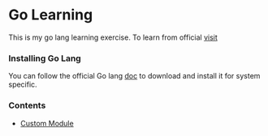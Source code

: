 # Go Learning

This is my go lang learning exercise. To learn from official [visit](https://go.dev/learn/)

### Installing Go Lang
You can follow the official Go lang [doc](https://go.dev/dl/) to download and install it for system specific.

### Contents

- [Custom Module](./custom-module/)
